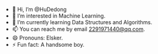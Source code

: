 - 👋 Hi, I’m @HuDedong
- 👀 I’m interested in Machine Learning.
- 🌱 I’m currently learning Data Structures and Algorithms.
- 📫 You can reach me by email 2291971440@qq.com.
- 😄 Pronouns: Elsker.
- ⚡ Fun fact: A handsome boy.

<!---
HuDedong/HuDedong is a ✨ special ✨ repository because its `README.md` (this file) appears on your GitHub profile.
You can click the Preview link to take a look at your changes.
--->

